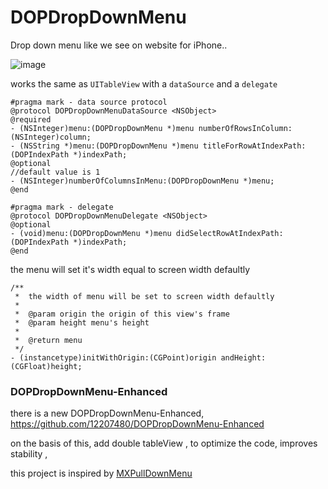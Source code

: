 DOPDropDownMenu
===============

Drop down menu like we see on website for iPhone..

![image](https://github.com/dopcn/DOPDropDownMenu/blob/master/images/sample_en.gif)

works the same as `UITableView` with a `dataSource` and a `delegate`

```objc
#pragma mark - data source protocol
@protocol DOPDropDownMenuDataSource <NSObject>
@required
- (NSInteger)menu:(DOPDropDownMenu *)menu numberOfRowsInColumn:(NSInteger)column;
- (NSString *)menu:(DOPDropDownMenu *)menu titleForRowAtIndexPath:(DOPIndexPath *)indexPath;
@optional
//default value is 1
- (NSInteger)numberOfColumnsInMenu:(DOPDropDownMenu *)menu;
@end

#pragma mark - delegate
@protocol DOPDropDownMenuDelegate <NSObject>
@optional
- (void)menu:(DOPDropDownMenu *)menu didSelectRowAtIndexPath:(DOPIndexPath *)indexPath;
@end
```

the menu will set it's width equal to screen width defaultly

```objc
/**
 *  the width of menu will be set to screen width defaultly
 *
 *  @param origin the origin of this view's frame
 *  @param height menu's height
 *
 *  @return menu
 */
- (instancetype)initWithOrigin:(CGPoint)origin andHeight:(CGFloat)height;
```

### DOPDropDownMenu-Enhanced

there is a new DOPDropDownMenu-Enhanced, https://github.com/12207480/DOPDropDownMenu-Enhanced 

on the basis of this, add double tableView , to optimize the code, improves stability ,

this project is inspired by [MXPullDownMenu](https://github.com/xxxxxtongxue/MXPullDownMenu)
